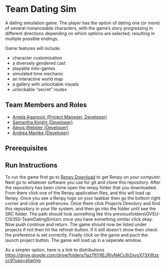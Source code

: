 # Team Dating Sim

A dating simulation game. The player has the option of dating one (or more) of several romanceable characters, with the game’s story progressing in different directions depending on which options are selected, resulting in multiple possible endings.

Game features will include:
* character customization
* a diversely gendered cast
* playable mini-games
* simulated time mechanic
* an interactive world map
* a gallery with unlockable visuals
* unlockable “secret” routes

## Team Members and Roles

* [Amela Aganovic (Project Manager, Developer)](https://github.com/aganovia/CIS350-HW2-Aganovic)
* [Samantha Knight (Developer)](https://github.com/knigsam/CIS350-HW2-Knight) 
* [Alexis Webster (Developer)](https://github.com/lexiwexie01/CIS350-HW2-Webster)
* [Andrea Mantke (Developer)](https://github.com/neptunehues/CIS350-HW2-Mantke)

## Prerequisites

## Run Instructions
To run the game first go to [Renpy Download](https://www.renpy.org/latest.html) to get Renpy on your computer. Next go to whatever software you use for git and clone this repository. After the repository has been clone open the renpy folder that you downloaded. From there click one of the Renpy application files, and this will load up Renpy. Once you see a Renpy logo on your taskbar then go the bottom right corner and click on prefrences. Once there click Projects Directory and find this repository in your file system, and then go into the folder until see the SRC folder. The path should look something like this previousfolders\GVSU-CIS350-TeamDatingSim\src once you have something similar click okay. Now push continue and return. The game should now be listed under projects if not then hit the refresh button. If it still doesn't show then check the preference is set correctly. Finally click on the game and puch the launch project button. The game will load up in a seperate window.

As a simpler option, here is a link to distributions https://drive.google.com/drive/folders/1az7ftY8EJRIvNACc6j2xvsX73XWzscc9?usp=sharing
